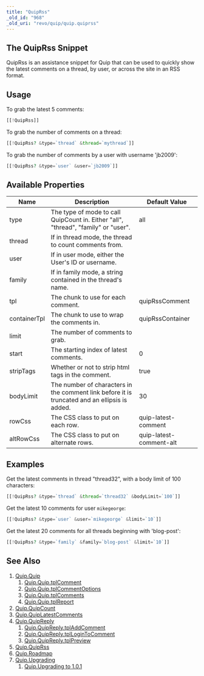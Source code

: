 ```yaml
---
title: "QuipRss"
_old_id: "968"
_old_uri: "revo/quip/quip.quiprss"
---
```


## The QuipRss Snippet

QuipRss is an assistance snippet for Quip that can be used to quickly show the latest comments on a thread, by user, or across the site in an RSS format.

## Usage

To grab the latest 5 comments:

```php
[[!QuipRss]]
```

To grab the number of comments on a thread:

```php
[[!QuipRss? &type=`thread` &thread=`mythread`]]
```

To grab the number of comments by a user with username 'jb2009':

```php
[[!QuipRss? &type=`user` &user=`jb2009`]]
```

## Available Properties

| Name         | Description                                                                                   | Default Value           |
| ------------ | --------------------------------------------------------------------------------------------- | ----------------------- |
| type         | The type of mode to call QuipCount in. Either "all", "thread", "family" or "user".            | all                     |
| thread       | If in thread mode, the thread to count comments from.                                         |                         |
| user         | If in user mode, either the User's ID or username.                                            |                         |
| family       | If in family mode, a string contained in the thread's name.                                   |                         |
| tpl          | The chunk to use for each comment.                                                            | quipRssComment          |
| containerTpl | The chunk to use to wrap the comments in.                                                     | quipRssContainer        |
| limit        | The number of comments to grab.                                                               |
| start        | The starting index of latest comments.                                                        | 0                       |
| stripTags    | Whether or not to strip html tags in the comment.                                             | true                    |
| bodyLimit    | The number of characters in the comment link before it is truncated and an ellipsis is added. | 30                      |
| rowCss       | The CSS class to put on each row.                                                             | quip-latest-comment     |
| altRowCss    | The CSS class to put on alternate rows.                                                       | quip-latest-comment-alt |

## Examples

Get the latest comments in thread "thread32", with a body limit of 100 characters:

```php
[[!QuipRss? &type=`thread` &thread=`thread32` &bodyLimit=`100`]]
```

Get the latest 10 comments for user `mikegeorge`:

```php
[[!QuipRss? &type=`user` &user=`mikegeorge` &limit=`10`]]
```

Get the latest 20 comments for all threads beginning with 'blog-post':

```php
[[!QuipRss? &type=`family` &family=`blog-post` &limit=`10`]]
```

## See Also

1. [Quip.Quip](extras/quip/quip)
    1. [Quip.Quip.tplComment](extras/quip/quip/tplcomment)
    2. [Quip.Quip.tplCommentOptions](extras/quip/quip/tplcommentoptions)
    3. [Quip.Quip.tplComments](extras/quip/quip/tplcomments)
    4. [Quip.Quip.tplReport](extras/quip/quip/tplreport)
2. [Quip.QuipCount](extras/quip/quip.quipcount)
3. [Quip.QuipLatestComments](extras/quip/quip.quiplatestcomments)
4. [Quip.QuipReply](extras/quip/quip.quipreply)
    1. [Quip.QuipReply.tplAddComment](extras/quip/quip.quipreply/tpladdcomment)
    2. [Quip.QuipReply.tplLoginToComment](extras/quip/quip.quipreply/tpllogintocomment)
    3. [Quip.QuipReply.tplPreview](extras/quip/quip.quipreply/tplpreview)
5. [Quip.QuipRss](extras/quip/quip.quiprss)
6. [Quip.Roadmap](extras/quip/quip.roadmap)
7. [Quip.Upgrading](extras/quip/quip.upgrading)
    1. [Quip.Upgrading to 1.0.1](extras/quip/quip.upgrading/upgrading-to-1.0.1)
